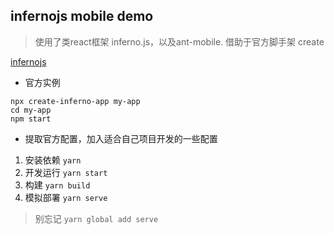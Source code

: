 ## infernojs mobile demo

> 使用了类react框架 inferno.js，以及ant-mobile.
> 借助于官方脚手架 create

[infernojs](https://infernojs.org/)

- 官方实例

```
npx create-inferno-app my-app
cd my-app
npm start
```
- 提取官方配置，加入适合自己项目开发的一些配置

1. 安装依赖 `yarn`
2. 开发运行 `yarn start`
3. 构建 `yarn build`
4. 模拟部署  `yarn serve`
> 别忘记 `yarn global add serve`
